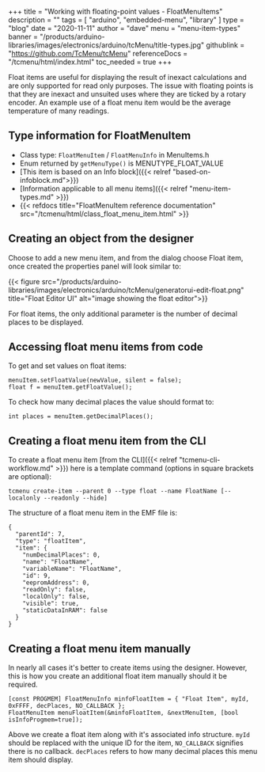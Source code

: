 +++
title = "Working with floating-point values - FloatMenuItems"
description = ""
tags = [ "arduino", "embedded-menu", "library" ]
type = "blog"
date = "2020-11-11"
author =  "dave"
menu = "menu-item-types"
banner = "/products/arduino-libraries/images/electronics/arduino/tcMenu/title-types.jpg"
githublink = "https://github.com/TcMenu/tcMenu"
referenceDocs = "/tcmenu/html/index.html"
toc_needed = true
+++

Float items are useful for displaying the result of inexact calculations and are only supported for read only purposes. The issue with floating points is that they are inexact and unsuited uses where they are ticked by a rotary encoder. An example use of a float menu item would be the average temperature of many readings.

## Type information for FloatMenuItem

* Class type: `FloatMenuItem` / `FloatMenuInfo` in MenuItems.h
* Enum returned by `getMenuType()` is MENUTYPE_FLOAT_VALUE
* [This item is based on an Info block]({{< relref "based-on-infoblock.md">}})
* [Information applicable to all menu items]({{< relref "menu-item-types.md" >}})
* {{< refdocs title="FloatMenuItem reference documentation" src="/tcmenu/html/class_float_menu_item.html" >}} 

## Creating an object from the designer

Choose to add a new menu item, and from the dialog choose Float item, once created the properties panel will look similar to:

{{< figure src="/products/arduino-libraries/images/electronics/arduino/tcMenu/generatorui-edit-float.png" title="Float Editor UI" alt="image showing the float editor">}}

For float items, the only additional parameter is the number of decimal places to be displayed.

## Accessing float menu items from code

To get and set values on float items:

    menuItem.setFloatValue(newValue, silent = false);
    float f = menuItem.getFloatValue();

To check how many decimal places the value should format to:

    int places = menuItem.getDecimalPlaces();

## Creating a float menu item from the CLI

To create a float menu item [from the CLI]({{< relref "tcmenu-cli-workflow.md" >}}) here is a template command (options in square brackets are optional):

    tcmenu create-item --parent 0 --type float --name FloatName [--localonly --readonly --hide]

The structure of a float menu item in the EMF file is:

    {
      "parentId": 7,
      "type": "floatItem",
      "item": {
        "numDecimalPlaces": 0,
        "name": "FloatName",
        "variableName": "FloatName",
        "id": 9,
        "eepromAddress": 0,
        "readOnly": false,
        "localOnly": false,
        "visible": true,
        "staticDataInRAM": false
      }
    }

## Creating a float menu item manually

In nearly all cases it's better to create items using the designer. However, this is how you create an additional float item manually should it be required.

    [const PROGMEM] FloatMenuInfo minfoFloatItem = { "Float Item", myId, 0xFFFF, decPlaces, NO_CALLBACK };
    FloatMenuItem menuFloatItem(&minfoFloatItem, &nextMenuItem, [bool isInfoProgmem=true]);

Above we create a float item along with it's associated info structure. `myId` should be replaced with the unique ID for the item, `NO_CALLBACK` signifies there is no callback. `decPlaces` refers to how many decimal places this menu item should display.
